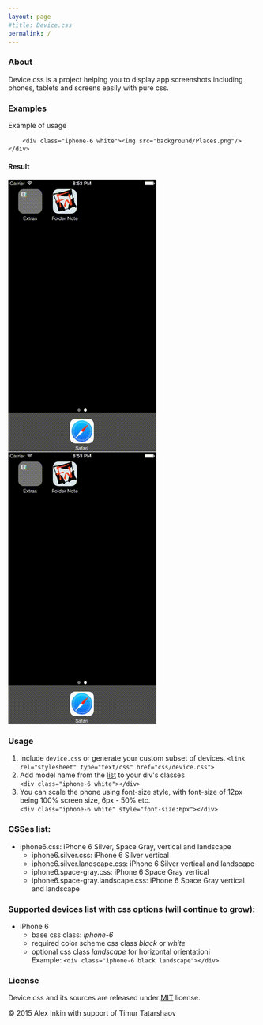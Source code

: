 ```yaml
---
layout: page
#title: Device.css
permalink: /
---
```


### About

Device.css is a project helping you to display app screenshots including phones, tablets and screens easily with pure css.

### Examples

Example of usage

```
	<div class="iphone-6 white"><img src="background/Places.png"/></div>
```

#### Result
<div class="iphone-6 white" style="font-size: 4px;">
	<img src="background/screencast.gif"/>
</div>
<div class="iphone-6 black" style="font-size: 4px;">
	<img src="background/screencast.gif"/>
</div>

### Usage

1. Include `device.css` or generate your custom subset of devices.
`<link rel="stylesheet" type="text/css" href="css/device.css">`
2. Add model name from the [list](#modelslist) to your div's classes  
`<div class="iphone-6 white"></div>`
3. You can scale the phone using font-size style, with font-size of 12px being 100% screen size, 6px - 50% etc.  
`<div class="iphone-6 white" style="font-size:6px"></div>`


### CSSes list:

- iphone6.css: iPhone 6 Silver, Space Gray, vertical and landscape
	- iphone6.silver.css: iPhone 6 Silver vertical
	- iphone6.silver.landscape.css: iPhone 6 Silver vertical and landscape
	- iphone6.space-gray.css: iPhone 6 Space Gray vertical
	- iphone6.space-gray.landscape.css: iPhone 6 Space Gray vertical and landscape

### Supported devices list with css options (will continue to grow):

- iPhone 6
	- base css class: *iphone-6*
	- required color scheme css class *black* or *white*
	- optional css class *landscape* for horizontal orientationi  
Example: `<div class="iphone-6 black landscape"></div>`

### License

Device.css and its sources are released under [MIT](http://opensource.org/licenses/MIT) license.

© 2015 Alex Inkin with support of Timur Tatarshaov
